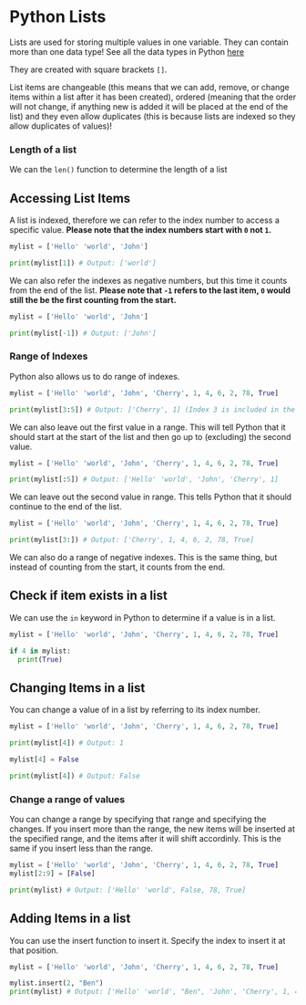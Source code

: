 # Python Lists
Lists are used for storing multiple values in one variable. They can contain more than one data type! See all the data types in Python [here](https://github.com/Arce-Mdina/Python-Guide/blob/main/Guides/Level%201/python-data-types.md)

They are created with square brackets `[]`.

List items are changeable (this means that we can add, remove, or change items within a list after it has been created), ordered (meaning that the order will not change, if anything new is added it will be placed at the end of the list) and they even allow duplicates (this is because lists are indexed so they allow duplicates of values)!

### Length of a list
We can the `len()` function to determine the length of a list

## Accessing List Items
A list is indexed, therefore we can refer to the index number to access a specific value. **Please note that the index numbers start with `0` not `1`.**

```python
mylist = ['Hello' 'world', 'John']

print(mylist[1]) # Output: ['world']
```

We can also refer the indexes as negative numbers, but this time it counts from the end of the list. **Please note that `-1` refers to the last item, `0` would still the be the first counting from the start.**

```python
mylist = ['Hello' 'world', 'John']

print(mylist[-1]) # Output: ['John']
```

### Range of Indexes

Python also allows us to do range of indexes. 

```python
mylist = ['Hello' 'world', 'John', 'Cherry', 1, 4, 6, 2, 78, True]

print(mylist[3:5]) # Output: ['Cherry', 1] (Index 3 is included in the list but index 5 is not)
```

We can also leave out the first value in a range. This will tell Python that it should start at the start of the list and then go up to (excluding) the second value.

```python
mylist = ['Hello' 'world', 'John', 'Cherry', 1, 4, 6, 2, 78, True]

print(mylist[:5]) # Output: ['Hello' 'world', 'John', 'Cherry', 1]
```

We can leave out the second value in range. This tells Python that it should continue to the end of the list.
```python
mylist = ['Hello' 'world', 'John', 'Cherry', 1, 4, 6, 2, 78, True]

print(mylist[3:]) # Output: ['Cherry', 1, 4, 6, 2, 78, True]
```

We can also do a range of negative indexes. This is the same thing, but instead of counting from the start, it counts from the end.

## Check if item exists in a list
We can use the `in` keyword in Python to determine if a value is in a list.

```python
mylist = ['Hello' 'world', 'John', 'Cherry', 1, 4, 6, 2, 78, True]

if 4 in mylist:
  print(True)
```

## Changing Items in a list
You can change a value of in a list by referring to its index number.
```python
mylist = ['Hello' 'world', 'John', 'Cherry', 1, 4, 6, 2, 78, True]

print(mylist[4]) # Output: 1

mylist[4] = False

print(mylist[4]) # Output: False
```

### Change a range of values
You can change a range by specifying that range and specifying the changes. If you insert more than the range, the new items will be inserted at the specified range, and the items after it will shift accordinly. This is the same if you insert less than the range.
```python
mylist = ['Hello' 'world', 'John', 'Cherry', 1, 4, 6, 2, 78, True]
mylist[2:9] = [False]

print(mylist) # Output: ['Hello' 'world', False, 78, True]
```

## Adding Items in a list
You can use the insert function to insert it. Specify the index to insert it at that position.

```python
mylist = ['Hello' 'world', 'John', 'Cherry', 1, 4, 6, 2, 78, True]

mylist.insert(2, "Ben")
print(mylist) # Output: ['Hello' 'world', "Ben", 'John', 'Cherry', 1, 4, 6, 2, 78, True]
```
